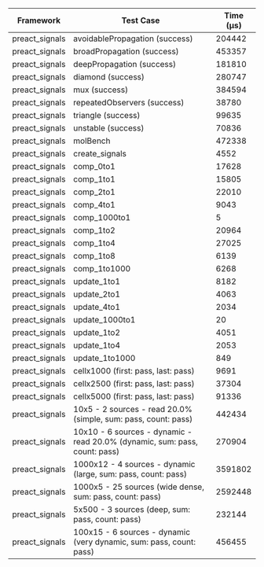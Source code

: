 | Framework | Test Case | Time (μs) |
| --- | --- | --- |
| preact_signals | avoidablePropagation (success) | 204442 |
| preact_signals | broadPropagation (success) | 453357 |
| preact_signals | deepPropagation (success) | 181810 |
| preact_signals | diamond (success) | 280747 |
| preact_signals | mux (success) | 384594 |
| preact_signals | repeatedObservers (success) | 38780 |
| preact_signals | triangle (success) | 99635 |
| preact_signals | unstable (success) | 70836 |
| preact_signals | molBench | 472338 |
| preact_signals | create_signals | 4552 |
| preact_signals | comp_0to1 | 17628 |
| preact_signals | comp_1to1 | 15805 |
| preact_signals | comp_2to1 | 22010 |
| preact_signals | comp_4to1 | 9043 |
| preact_signals | comp_1000to1 | 5 |
| preact_signals | comp_1to2 | 20964 |
| preact_signals | comp_1to4 | 27025 |
| preact_signals | comp_1to8 | 6139 |
| preact_signals | comp_1to1000 | 6268 |
| preact_signals | update_1to1 | 8182 |
| preact_signals | update_2to1 | 4063 |
| preact_signals | update_4to1 | 2034 |
| preact_signals | update_1000to1 | 20 |
| preact_signals | update_1to2 | 4051 |
| preact_signals | update_1to4 | 2053 |
| preact_signals | update_1to1000 | 849 |
| preact_signals | cellx1000 (first: pass, last: pass) | 9691 |
| preact_signals | cellx2500 (first: pass, last: pass) | 37304 |
| preact_signals | cellx5000 (first: pass, last: pass) | 91336 |
| preact_signals | 10x5 - 2 sources - read 20.0% (simple, sum: pass, count: pass) | 442434 |
| preact_signals | 10x10 - 6 sources - dynamic - read 20.0% (dynamic, sum: pass, count: pass) | 270904 |
| preact_signals | 1000x12 - 4 sources - dynamic (large, sum: pass, count: pass) | 3591802 |
| preact_signals | 1000x5 - 25 sources (wide dense, sum: pass, count: pass) | 2592448 |
| preact_signals | 5x500 - 3 sources (deep, sum: pass, count: pass) | 232144 |
| preact_signals | 100x15 - 6 sources - dynamic (very dynamic, sum: pass, count: pass) | 456455 |
